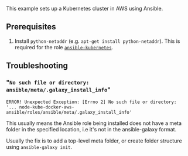 This example sets up a Kubernetes cluster in AWS using Ansible.


## Prerequisites

1. Install `python-netaddr` (e.g. `apt-get install python-netaddr`). This is
   required for the role
   [`ansible-kubernetes`](https://github.com/kubernetes/contrib/tree/master/ansible#before-starting).



## Troubleshooting

### "`No such file or directory: ansible/meta/.galaxy_install_info`"

```
ERROR! Unexpected Exception: [Errno 2] No such file or directory:
'... node-kube-docker-aws-ansible/roles/ansible/meta/.galaxy_install_info'
```

This usually means the Ansible role being installed does not have a meta
folder in the specified location, i.e it's not in the ansible-galaxy format.

Usually the fix is to add a top-level meta folder, or create folder structure
using `ansible-galaxy init`.


